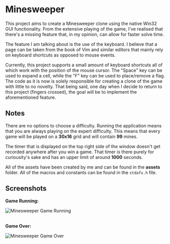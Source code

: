 
# Minesweeper

This project aims to create a Minesweeper clone using the native Win32 GUI functionality. From the extensive playing of the game, I've realised that there's a missing feature that, in my opinion, can allow for faster solve time. 

The feature I am talking about is the use of the keyboard. I believe that a page can be taken from the book of Vim and similar editors that mainly rely on keyboard shortcuts as opposed to mouse events. 

Currently, this project supports a small amount of keyboard shortcuts all of which work with the position of the mouse cursor. The "Space" key can be used to expand a cell, while the "F" key can be used to place/remove a flag. The code as it is now is solely responsible for creating a clone of the game with little to no novelty. That being said, one day when I decide to return to this project (fingers crossed), the goal will be to implement the aforementioned feature.

## Notes

There are no options to choose a difficulty. Running the application means that you are always playing on the expert difficulty. This means that every game will be played on a __30x16__ grid and will contain __99__ mines.

The timer that is displayed on the top right side of the window doesn't get recorded anywhere after you win a game. That timer is there purely for curiousity's sake and has an upper limit of around __1000__ seconds.

All of the assets have been created by me and can be found in the __assets__ folder. All of the macros and constants can be found in the `stdafx.h` file.

## Screenshots

__Game Running:__

![Minesweeper Game Running](https://gcdnb.pbrd.co/images/pLqpCZWMyeni.png?o=1)

\
__Game Over:__

![Minesweeper Game Over](https://gcdnb.pbrd.co/images/op6aaf7iPtDm.png?o=1)

